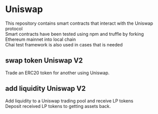 # **Uniswap**
This repository contains smart contracts that interact with the Uniswap protocol  
Smart contracts have been tested using npm and truffle by forking Ethereum mainnet into local chain  
Chai test framework is also used in cases that is needed  

## **swap token Uniswap V2**
Trade an ERC20 token for another using Uniswap.  

## **add liquidity Uniswap V2**
Add liquidity to a Uniswap trading pool and receive LP tokens  
Deposit received LP tokens to getting assets back.  

